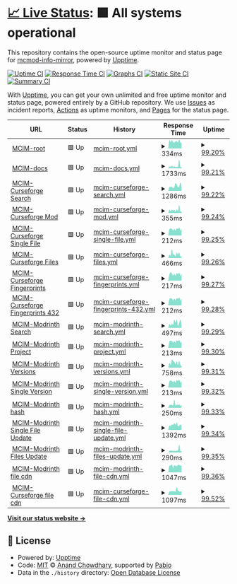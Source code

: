 # [📈 Live Status](https://mcmod-info-mirror.github.io/upptime): <!--live status--> **🟩 All systems operational**

This repository contains the open-source uptime monitor and status page for [mcmod-info-mirror](https://github.com/mcmod-info-mirror), powered by [Upptime](https://github.com/upptime/upptime).

[![Uptime CI](https://github.com/mcmod-info-mirror/upptime/workflows/Uptime%20CI/badge.svg)](https://github.com/mcmod-info-mirror/upptime/actions?query=workflow%3A%22Uptime+CI%22)
[![Response Time CI](https://github.com/mcmod-info-mirror/upptime/workflows/Response%20Time%20CI/badge.svg)](https://github.com/mcmod-info-mirror/upptime/actions?query=workflow%3A%22Response+Time+CI%22)
[![Graphs CI](https://github.com/mcmod-info-mirror/upptime/workflows/Graphs%20CI/badge.svg)](https://github.com/mcmod-info-mirror/upptime/actions?query=workflow%3A%22Graphs+CI%22)
[![Static Site CI](https://github.com/mcmod-info-mirror/upptime/workflows/Static%20Site%20CI/badge.svg)](https://github.com/mcmod-info-mirror/upptime/actions?query=workflow%3A%22Static+Site+CI%22)
[![Summary CI](https://github.com/mcmod-info-mirror/upptime/workflows/Summary%20CI/badge.svg)](https://github.com/mcmod-info-mirror/upptime/actions?query=workflow%3A%22Summary+CI%22)

With [Upptime](https://upptime.js.org), you can get your own unlimited and free uptime monitor and status page, powered entirely by a GitHub repository. We use [Issues](https://github.com/mcmod-info-mirror/upptime/issues) as incident reports, [Actions](https://github.com/mcmod-info-mirror/upptime/actions) as uptime monitors, and [Pages](https://mcmod-info-mirror.github.io/upptime) for the status page.

<!--start: status pages-->
<!-- This summary is generated by Upptime (https://github.com/upptime/upptime) -->
<!-- Do not edit this manually, your changes will be overwritten -->
<!-- prettier-ignore -->
| URL | Status | History | Response Time | Uptime |
| --- | ------ | ------- | ------------- | ------ |
| <img alt="" src="https://icons.duckduckgo.com/ip3/mod.mcimirror.top.ico" height="13"> [MCIM-root](https://mod.mcimirror.top) | 🟩 Up | [mcim-root.yml](https://github.com/mcmod-info-mirror/upptime/commits/HEAD/history/mcim-root.yml) | <details><summary><img alt="Response time graph" src="./graphs/mcim-root/response-time-week.png" height="20"> 334ms</summary><br><a href="https://mcmod-info-mirror.github.io/upptime/history/mcim-root"><img alt="Response time 361" src="https://img.shields.io/endpoint?url=https%3A%2F%2Fraw.githubusercontent.com%2Fmcmod-info-mirror%2Fupptime%2FHEAD%2Fapi%2Fmcim-root%2Fresponse-time.json"></a><br><a href="https://mcmod-info-mirror.github.io/upptime/history/mcim-root"><img alt="24-hour response time 284" src="https://img.shields.io/endpoint?url=https%3A%2F%2Fraw.githubusercontent.com%2Fmcmod-info-mirror%2Fupptime%2FHEAD%2Fapi%2Fmcim-root%2Fresponse-time-day.json"></a><br><a href="https://mcmod-info-mirror.github.io/upptime/history/mcim-root"><img alt="7-day response time 334" src="https://img.shields.io/endpoint?url=https%3A%2F%2Fraw.githubusercontent.com%2Fmcmod-info-mirror%2Fupptime%2FHEAD%2Fapi%2Fmcim-root%2Fresponse-time-week.json"></a><br><a href="https://mcmod-info-mirror.github.io/upptime/history/mcim-root"><img alt="30-day response time 357" src="https://img.shields.io/endpoint?url=https%3A%2F%2Fraw.githubusercontent.com%2Fmcmod-info-mirror%2Fupptime%2FHEAD%2Fapi%2Fmcim-root%2Fresponse-time-month.json"></a><br><a href="https://mcmod-info-mirror.github.io/upptime/history/mcim-root"><img alt="1-year response time 361" src="https://img.shields.io/endpoint?url=https%3A%2F%2Fraw.githubusercontent.com%2Fmcmod-info-mirror%2Fupptime%2FHEAD%2Fapi%2Fmcim-root%2Fresponse-time-year.json"></a></details> | <details><summary><a href="https://mcmod-info-mirror.github.io/upptime/history/mcim-root">99.20%</a></summary><a href="https://mcmod-info-mirror.github.io/upptime/history/mcim-root"><img alt="All-time uptime 99.72%" src="https://img.shields.io/endpoint?url=https%3A%2F%2Fraw.githubusercontent.com%2Fmcmod-info-mirror%2Fupptime%2FHEAD%2Fapi%2Fmcim-root%2Fuptime.json"></a><br><a href="https://mcmod-info-mirror.github.io/upptime/history/mcim-root"><img alt="24-hour uptime 100.00%" src="https://img.shields.io/endpoint?url=https%3A%2F%2Fraw.githubusercontent.com%2Fmcmod-info-mirror%2Fupptime%2FHEAD%2Fapi%2Fmcim-root%2Fuptime-day.json"></a><br><a href="https://mcmod-info-mirror.github.io/upptime/history/mcim-root"><img alt="7-day uptime 99.20%" src="https://img.shields.io/endpoint?url=https%3A%2F%2Fraw.githubusercontent.com%2Fmcmod-info-mirror%2Fupptime%2FHEAD%2Fapi%2Fmcim-root%2Fuptime-week.json"></a><br><a href="https://mcmod-info-mirror.github.io/upptime/history/mcim-root"><img alt="30-day uptime 99.70%" src="https://img.shields.io/endpoint?url=https%3A%2F%2Fraw.githubusercontent.com%2Fmcmod-info-mirror%2Fupptime%2FHEAD%2Fapi%2Fmcim-root%2Fuptime-month.json"></a><br><a href="https://mcmod-info-mirror.github.io/upptime/history/mcim-root"><img alt="1-year uptime 99.72%" src="https://img.shields.io/endpoint?url=https%3A%2F%2Fraw.githubusercontent.com%2Fmcmod-info-mirror%2Fupptime%2FHEAD%2Fapi%2Fmcim-root%2Fuptime-year.json"></a></details>
| <img alt="" src="https://icons.duckduckgo.com/ip3/mod.mcimirror.top.ico" height="13"> [MCIM-docs](https://mod.mcimirror.top/docs) | 🟩 Up | [mcim-docs.yml](https://github.com/mcmod-info-mirror/upptime/commits/HEAD/history/mcim-docs.yml) | <details><summary><img alt="Response time graph" src="./graphs/mcim-docs/response-time-week.png" height="20"> 1733ms</summary><br><a href="https://mcmod-info-mirror.github.io/upptime/history/mcim-docs"><img alt="Response time 1445" src="https://img.shields.io/endpoint?url=https%3A%2F%2Fraw.githubusercontent.com%2Fmcmod-info-mirror%2Fupptime%2FHEAD%2Fapi%2Fmcim-docs%2Fresponse-time.json"></a><br><a href="https://mcmod-info-mirror.github.io/upptime/history/mcim-docs"><img alt="24-hour response time 1343" src="https://img.shields.io/endpoint?url=https%3A%2F%2Fraw.githubusercontent.com%2Fmcmod-info-mirror%2Fupptime%2FHEAD%2Fapi%2Fmcim-docs%2Fresponse-time-day.json"></a><br><a href="https://mcmod-info-mirror.github.io/upptime/history/mcim-docs"><img alt="7-day response time 1733" src="https://img.shields.io/endpoint?url=https%3A%2F%2Fraw.githubusercontent.com%2Fmcmod-info-mirror%2Fupptime%2FHEAD%2Fapi%2Fmcim-docs%2Fresponse-time-week.json"></a><br><a href="https://mcmod-info-mirror.github.io/upptime/history/mcim-docs"><img alt="30-day response time 1440" src="https://img.shields.io/endpoint?url=https%3A%2F%2Fraw.githubusercontent.com%2Fmcmod-info-mirror%2Fupptime%2FHEAD%2Fapi%2Fmcim-docs%2Fresponse-time-month.json"></a><br><a href="https://mcmod-info-mirror.github.io/upptime/history/mcim-docs"><img alt="1-year response time 1445" src="https://img.shields.io/endpoint?url=https%3A%2F%2Fraw.githubusercontent.com%2Fmcmod-info-mirror%2Fupptime%2FHEAD%2Fapi%2Fmcim-docs%2Fresponse-time-year.json"></a></details> | <details><summary><a href="https://mcmod-info-mirror.github.io/upptime/history/mcim-docs">99.21%</a></summary><a href="https://mcmod-info-mirror.github.io/upptime/history/mcim-docs"><img alt="All-time uptime 99.72%" src="https://img.shields.io/endpoint?url=https%3A%2F%2Fraw.githubusercontent.com%2Fmcmod-info-mirror%2Fupptime%2FHEAD%2Fapi%2Fmcim-docs%2Fuptime.json"></a><br><a href="https://mcmod-info-mirror.github.io/upptime/history/mcim-docs"><img alt="24-hour uptime 100.00%" src="https://img.shields.io/endpoint?url=https%3A%2F%2Fraw.githubusercontent.com%2Fmcmod-info-mirror%2Fupptime%2FHEAD%2Fapi%2Fmcim-docs%2Fuptime-day.json"></a><br><a href="https://mcmod-info-mirror.github.io/upptime/history/mcim-docs"><img alt="7-day uptime 99.21%" src="https://img.shields.io/endpoint?url=https%3A%2F%2Fraw.githubusercontent.com%2Fmcmod-info-mirror%2Fupptime%2FHEAD%2Fapi%2Fmcim-docs%2Fuptime-week.json"></a><br><a href="https://mcmod-info-mirror.github.io/upptime/history/mcim-docs"><img alt="30-day uptime 99.70%" src="https://img.shields.io/endpoint?url=https%3A%2F%2Fraw.githubusercontent.com%2Fmcmod-info-mirror%2Fupptime%2FHEAD%2Fapi%2Fmcim-docs%2Fuptime-month.json"></a><br><a href="https://mcmod-info-mirror.github.io/upptime/history/mcim-docs"><img alt="1-year uptime 99.72%" src="https://img.shields.io/endpoint?url=https%3A%2F%2Fraw.githubusercontent.com%2Fmcmod-info-mirror%2Fupptime%2FHEAD%2Fapi%2Fmcim-docs%2Fuptime-year.json"></a></details>
| <img alt="" src="https://icons.duckduckgo.com/ip3/mod.mcimirror.top.ico" height="13"> [MCIM-Curseforge Search](https://mod.mcimirror.top/curseforge/v1/mods/search?gameId=432&pageSize=50) | 🟩 Up | [mcim-curseforge-search.yml](https://github.com/mcmod-info-mirror/upptime/commits/HEAD/history/mcim-curseforge-search.yml) | <details><summary><img alt="Response time graph" src="./graphs/mcim-curseforge-search/response-time-week.png" height="20"> 1286ms</summary><br><a href="https://mcmod-info-mirror.github.io/upptime/history/mcim-curseforge-search"><img alt="Response time 1395" src="https://img.shields.io/endpoint?url=https%3A%2F%2Fraw.githubusercontent.com%2Fmcmod-info-mirror%2Fupptime%2FHEAD%2Fapi%2Fmcim-curseforge-search%2Fresponse-time.json"></a><br><a href="https://mcmod-info-mirror.github.io/upptime/history/mcim-curseforge-search"><img alt="24-hour response time 860" src="https://img.shields.io/endpoint?url=https%3A%2F%2Fraw.githubusercontent.com%2Fmcmod-info-mirror%2Fupptime%2FHEAD%2Fapi%2Fmcim-curseforge-search%2Fresponse-time-day.json"></a><br><a href="https://mcmod-info-mirror.github.io/upptime/history/mcim-curseforge-search"><img alt="7-day response time 1286" src="https://img.shields.io/endpoint?url=https%3A%2F%2Fraw.githubusercontent.com%2Fmcmod-info-mirror%2Fupptime%2FHEAD%2Fapi%2Fmcim-curseforge-search%2Fresponse-time-week.json"></a><br><a href="https://mcmod-info-mirror.github.io/upptime/history/mcim-curseforge-search"><img alt="30-day response time 1450" src="https://img.shields.io/endpoint?url=https%3A%2F%2Fraw.githubusercontent.com%2Fmcmod-info-mirror%2Fupptime%2FHEAD%2Fapi%2Fmcim-curseforge-search%2Fresponse-time-month.json"></a><br><a href="https://mcmod-info-mirror.github.io/upptime/history/mcim-curseforge-search"><img alt="1-year response time 1395" src="https://img.shields.io/endpoint?url=https%3A%2F%2Fraw.githubusercontent.com%2Fmcmod-info-mirror%2Fupptime%2FHEAD%2Fapi%2Fmcim-curseforge-search%2Fresponse-time-year.json"></a></details> | <details><summary><a href="https://mcmod-info-mirror.github.io/upptime/history/mcim-curseforge-search">99.22%</a></summary><a href="https://mcmod-info-mirror.github.io/upptime/history/mcim-curseforge-search"><img alt="All-time uptime 99.62%" src="https://img.shields.io/endpoint?url=https%3A%2F%2Fraw.githubusercontent.com%2Fmcmod-info-mirror%2Fupptime%2FHEAD%2Fapi%2Fmcim-curseforge-search%2Fuptime.json"></a><br><a href="https://mcmod-info-mirror.github.io/upptime/history/mcim-curseforge-search"><img alt="24-hour uptime 100.00%" src="https://img.shields.io/endpoint?url=https%3A%2F%2Fraw.githubusercontent.com%2Fmcmod-info-mirror%2Fupptime%2FHEAD%2Fapi%2Fmcim-curseforge-search%2Fuptime-day.json"></a><br><a href="https://mcmod-info-mirror.github.io/upptime/history/mcim-curseforge-search"><img alt="7-day uptime 99.22%" src="https://img.shields.io/endpoint?url=https%3A%2F%2Fraw.githubusercontent.com%2Fmcmod-info-mirror%2Fupptime%2FHEAD%2Fapi%2Fmcim-curseforge-search%2Fuptime-week.json"></a><br><a href="https://mcmod-info-mirror.github.io/upptime/history/mcim-curseforge-search"><img alt="30-day uptime 99.58%" src="https://img.shields.io/endpoint?url=https%3A%2F%2Fraw.githubusercontent.com%2Fmcmod-info-mirror%2Fupptime%2FHEAD%2Fapi%2Fmcim-curseforge-search%2Fuptime-month.json"></a><br><a href="https://mcmod-info-mirror.github.io/upptime/history/mcim-curseforge-search"><img alt="1-year uptime 99.62%" src="https://img.shields.io/endpoint?url=https%3A%2F%2Fraw.githubusercontent.com%2Fmcmod-info-mirror%2Fupptime%2FHEAD%2Fapi%2Fmcim-curseforge-search%2Fuptime-year.json"></a></details>
| <img alt="" src="https://icons.duckduckgo.com/ip3/mod.mcimirror.top.ico" height="13"> [MCIM-Curseforge Mod](https://mod.mcimirror.top/curseforge/v1/mods/238222) | 🟩 Up | [mcim-curseforge-mod.yml](https://github.com/mcmod-info-mirror/upptime/commits/HEAD/history/mcim-curseforge-mod.yml) | <details><summary><img alt="Response time graph" src="./graphs/mcim-curseforge-mod/response-time-week.png" height="20"> 355ms</summary><br><a href="https://mcmod-info-mirror.github.io/upptime/history/mcim-curseforge-mod"><img alt="Response time 325" src="https://img.shields.io/endpoint?url=https%3A%2F%2Fraw.githubusercontent.com%2Fmcmod-info-mirror%2Fupptime%2FHEAD%2Fapi%2Fmcim-curseforge-mod%2Fresponse-time.json"></a><br><a href="https://mcmod-info-mirror.github.io/upptime/history/mcim-curseforge-mod"><img alt="24-hour response time 222" src="https://img.shields.io/endpoint?url=https%3A%2F%2Fraw.githubusercontent.com%2Fmcmod-info-mirror%2Fupptime%2FHEAD%2Fapi%2Fmcim-curseforge-mod%2Fresponse-time-day.json"></a><br><a href="https://mcmod-info-mirror.github.io/upptime/history/mcim-curseforge-mod"><img alt="7-day response time 355" src="https://img.shields.io/endpoint?url=https%3A%2F%2Fraw.githubusercontent.com%2Fmcmod-info-mirror%2Fupptime%2FHEAD%2Fapi%2Fmcim-curseforge-mod%2Fresponse-time-week.json"></a><br><a href="https://mcmod-info-mirror.github.io/upptime/history/mcim-curseforge-mod"><img alt="30-day response time 304" src="https://img.shields.io/endpoint?url=https%3A%2F%2Fraw.githubusercontent.com%2Fmcmod-info-mirror%2Fupptime%2FHEAD%2Fapi%2Fmcim-curseforge-mod%2Fresponse-time-month.json"></a><br><a href="https://mcmod-info-mirror.github.io/upptime/history/mcim-curseforge-mod"><img alt="1-year response time 325" src="https://img.shields.io/endpoint?url=https%3A%2F%2Fraw.githubusercontent.com%2Fmcmod-info-mirror%2Fupptime%2FHEAD%2Fapi%2Fmcim-curseforge-mod%2Fresponse-time-year.json"></a></details> | <details><summary><a href="https://mcmod-info-mirror.github.io/upptime/history/mcim-curseforge-mod">99.24%</a></summary><a href="https://mcmod-info-mirror.github.io/upptime/history/mcim-curseforge-mod"><img alt="All-time uptime 99.69%" src="https://img.shields.io/endpoint?url=https%3A%2F%2Fraw.githubusercontent.com%2Fmcmod-info-mirror%2Fupptime%2FHEAD%2Fapi%2Fmcim-curseforge-mod%2Fuptime.json"></a><br><a href="https://mcmod-info-mirror.github.io/upptime/history/mcim-curseforge-mod"><img alt="24-hour uptime 100.00%" src="https://img.shields.io/endpoint?url=https%3A%2F%2Fraw.githubusercontent.com%2Fmcmod-info-mirror%2Fupptime%2FHEAD%2Fapi%2Fmcim-curseforge-mod%2Fuptime-day.json"></a><br><a href="https://mcmod-info-mirror.github.io/upptime/history/mcim-curseforge-mod"><img alt="7-day uptime 99.24%" src="https://img.shields.io/endpoint?url=https%3A%2F%2Fraw.githubusercontent.com%2Fmcmod-info-mirror%2Fupptime%2FHEAD%2Fapi%2Fmcim-curseforge-mod%2Fuptime-week.json"></a><br><a href="https://mcmod-info-mirror.github.io/upptime/history/mcim-curseforge-mod"><img alt="30-day uptime 99.66%" src="https://img.shields.io/endpoint?url=https%3A%2F%2Fraw.githubusercontent.com%2Fmcmod-info-mirror%2Fupptime%2FHEAD%2Fapi%2Fmcim-curseforge-mod%2Fuptime-month.json"></a><br><a href="https://mcmod-info-mirror.github.io/upptime/history/mcim-curseforge-mod"><img alt="1-year uptime 99.69%" src="https://img.shields.io/endpoint?url=https%3A%2F%2Fraw.githubusercontent.com%2Fmcmod-info-mirror%2Fupptime%2FHEAD%2Fapi%2Fmcim-curseforge-mod%2Fuptime-year.json"></a></details>
| <img alt="" src="https://icons.duckduckgo.com/ip3/mod.mcimirror.top.ico" height="13"> [MCIM-Curseforge Single File](https://mod.mcimirror.top/curseforge/v1/mods/256717/files/2666198) | 🟩 Up | [mcim-curseforge-single-file.yml](https://github.com/mcmod-info-mirror/upptime/commits/HEAD/history/mcim-curseforge-single-file.yml) | <details><summary><img alt="Response time graph" src="./graphs/mcim-curseforge-single-file/response-time-week.png" height="20"> 212ms</summary><br><a href="https://mcmod-info-mirror.github.io/upptime/history/mcim-curseforge-single-file"><img alt="Response time 257" src="https://img.shields.io/endpoint?url=https%3A%2F%2Fraw.githubusercontent.com%2Fmcmod-info-mirror%2Fupptime%2FHEAD%2Fapi%2Fmcim-curseforge-single-file%2Fresponse-time.json"></a><br><a href="https://mcmod-info-mirror.github.io/upptime/history/mcim-curseforge-single-file"><img alt="24-hour response time 222" src="https://img.shields.io/endpoint?url=https%3A%2F%2Fraw.githubusercontent.com%2Fmcmod-info-mirror%2Fupptime%2FHEAD%2Fapi%2Fmcim-curseforge-single-file%2Fresponse-time-day.json"></a><br><a href="https://mcmod-info-mirror.github.io/upptime/history/mcim-curseforge-single-file"><img alt="7-day response time 212" src="https://img.shields.io/endpoint?url=https%3A%2F%2Fraw.githubusercontent.com%2Fmcmod-info-mirror%2Fupptime%2FHEAD%2Fapi%2Fmcim-curseforge-single-file%2Fresponse-time-week.json"></a><br><a href="https://mcmod-info-mirror.github.io/upptime/history/mcim-curseforge-single-file"><img alt="30-day response time 250" src="https://img.shields.io/endpoint?url=https%3A%2F%2Fraw.githubusercontent.com%2Fmcmod-info-mirror%2Fupptime%2FHEAD%2Fapi%2Fmcim-curseforge-single-file%2Fresponse-time-month.json"></a><br><a href="https://mcmod-info-mirror.github.io/upptime/history/mcim-curseforge-single-file"><img alt="1-year response time 257" src="https://img.shields.io/endpoint?url=https%3A%2F%2Fraw.githubusercontent.com%2Fmcmod-info-mirror%2Fupptime%2FHEAD%2Fapi%2Fmcim-curseforge-single-file%2Fresponse-time-year.json"></a></details> | <details><summary><a href="https://mcmod-info-mirror.github.io/upptime/history/mcim-curseforge-single-file">99.25%</a></summary><a href="https://mcmod-info-mirror.github.io/upptime/history/mcim-curseforge-single-file"><img alt="All-time uptime 99.69%" src="https://img.shields.io/endpoint?url=https%3A%2F%2Fraw.githubusercontent.com%2Fmcmod-info-mirror%2Fupptime%2FHEAD%2Fapi%2Fmcim-curseforge-single-file%2Fuptime.json"></a><br><a href="https://mcmod-info-mirror.github.io/upptime/history/mcim-curseforge-single-file"><img alt="24-hour uptime 100.00%" src="https://img.shields.io/endpoint?url=https%3A%2F%2Fraw.githubusercontent.com%2Fmcmod-info-mirror%2Fupptime%2FHEAD%2Fapi%2Fmcim-curseforge-single-file%2Fuptime-day.json"></a><br><a href="https://mcmod-info-mirror.github.io/upptime/history/mcim-curseforge-single-file"><img alt="7-day uptime 99.25%" src="https://img.shields.io/endpoint?url=https%3A%2F%2Fraw.githubusercontent.com%2Fmcmod-info-mirror%2Fupptime%2FHEAD%2Fapi%2Fmcim-curseforge-single-file%2Fuptime-week.json"></a><br><a href="https://mcmod-info-mirror.github.io/upptime/history/mcim-curseforge-single-file"><img alt="30-day uptime 99.67%" src="https://img.shields.io/endpoint?url=https%3A%2F%2Fraw.githubusercontent.com%2Fmcmod-info-mirror%2Fupptime%2FHEAD%2Fapi%2Fmcim-curseforge-single-file%2Fuptime-month.json"></a><br><a href="https://mcmod-info-mirror.github.io/upptime/history/mcim-curseforge-single-file"><img alt="1-year uptime 99.69%" src="https://img.shields.io/endpoint?url=https%3A%2F%2Fraw.githubusercontent.com%2Fmcmod-info-mirror%2Fupptime%2FHEAD%2Fapi%2Fmcim-curseforge-single-file%2Fuptime-year.json"></a></details>
| <img alt="" src="https://icons.duckduckgo.com/ip3/mod.mcimirror.top.ico" height="13"> [MCIM-Curseforge Files](https://mod.mcimirror.top/curseforge/v1/mods/238222/files) | 🟩 Up | [mcim-curseforge-files.yml](https://github.com/mcmod-info-mirror/upptime/commits/HEAD/history/mcim-curseforge-files.yml) | <details><summary><img alt="Response time graph" src="./graphs/mcim-curseforge-files/response-time-week.png" height="20"> 466ms</summary><br><a href="https://mcmod-info-mirror.github.io/upptime/history/mcim-curseforge-files"><img alt="Response time 444" src="https://img.shields.io/endpoint?url=https%3A%2F%2Fraw.githubusercontent.com%2Fmcmod-info-mirror%2Fupptime%2FHEAD%2Fapi%2Fmcim-curseforge-files%2Fresponse-time.json"></a><br><a href="https://mcmod-info-mirror.github.io/upptime/history/mcim-curseforge-files"><img alt="24-hour response time 245" src="https://img.shields.io/endpoint?url=https%3A%2F%2Fraw.githubusercontent.com%2Fmcmod-info-mirror%2Fupptime%2FHEAD%2Fapi%2Fmcim-curseforge-files%2Fresponse-time-day.json"></a><br><a href="https://mcmod-info-mirror.github.io/upptime/history/mcim-curseforge-files"><img alt="7-day response time 466" src="https://img.shields.io/endpoint?url=https%3A%2F%2Fraw.githubusercontent.com%2Fmcmod-info-mirror%2Fupptime%2FHEAD%2Fapi%2Fmcim-curseforge-files%2Fresponse-time-week.json"></a><br><a href="https://mcmod-info-mirror.github.io/upptime/history/mcim-curseforge-files"><img alt="30-day response time 441" src="https://img.shields.io/endpoint?url=https%3A%2F%2Fraw.githubusercontent.com%2Fmcmod-info-mirror%2Fupptime%2FHEAD%2Fapi%2Fmcim-curseforge-files%2Fresponse-time-month.json"></a><br><a href="https://mcmod-info-mirror.github.io/upptime/history/mcim-curseforge-files"><img alt="1-year response time 444" src="https://img.shields.io/endpoint?url=https%3A%2F%2Fraw.githubusercontent.com%2Fmcmod-info-mirror%2Fupptime%2FHEAD%2Fapi%2Fmcim-curseforge-files%2Fresponse-time-year.json"></a></details> | <details><summary><a href="https://mcmod-info-mirror.github.io/upptime/history/mcim-curseforge-files">99.26%</a></summary><a href="https://mcmod-info-mirror.github.io/upptime/history/mcim-curseforge-files"><img alt="All-time uptime 99.70%" src="https://img.shields.io/endpoint?url=https%3A%2F%2Fraw.githubusercontent.com%2Fmcmod-info-mirror%2Fupptime%2FHEAD%2Fapi%2Fmcim-curseforge-files%2Fuptime.json"></a><br><a href="https://mcmod-info-mirror.github.io/upptime/history/mcim-curseforge-files"><img alt="24-hour uptime 100.00%" src="https://img.shields.io/endpoint?url=https%3A%2F%2Fraw.githubusercontent.com%2Fmcmod-info-mirror%2Fupptime%2FHEAD%2Fapi%2Fmcim-curseforge-files%2Fuptime-day.json"></a><br><a href="https://mcmod-info-mirror.github.io/upptime/history/mcim-curseforge-files"><img alt="7-day uptime 99.26%" src="https://img.shields.io/endpoint?url=https%3A%2F%2Fraw.githubusercontent.com%2Fmcmod-info-mirror%2Fupptime%2FHEAD%2Fapi%2Fmcim-curseforge-files%2Fuptime-week.json"></a><br><a href="https://mcmod-info-mirror.github.io/upptime/history/mcim-curseforge-files"><img alt="30-day uptime 99.67%" src="https://img.shields.io/endpoint?url=https%3A%2F%2Fraw.githubusercontent.com%2Fmcmod-info-mirror%2Fupptime%2FHEAD%2Fapi%2Fmcim-curseforge-files%2Fuptime-month.json"></a><br><a href="https://mcmod-info-mirror.github.io/upptime/history/mcim-curseforge-files"><img alt="1-year uptime 99.70%" src="https://img.shields.io/endpoint?url=https%3A%2F%2Fraw.githubusercontent.com%2Fmcmod-info-mirror%2Fupptime%2FHEAD%2Fapi%2Fmcim-curseforge-files%2Fuptime-year.json"></a></details>
| <img alt="" src="https://icons.duckduckgo.com/ip3/mod.mcimirror.top.ico" height="13"> [MCIM-Curseforge Fingerprints](https://mod.mcimirror.top/curseforge/v1/fingerprints) | 🟩 Up | [mcim-curseforge-fingerprints.yml](https://github.com/mcmod-info-mirror/upptime/commits/HEAD/history/mcim-curseforge-fingerprints.yml) | <details><summary><img alt="Response time graph" src="./graphs/mcim-curseforge-fingerprints/response-time-week.png" height="20"> 217ms</summary><br><a href="https://mcmod-info-mirror.github.io/upptime/history/mcim-curseforge-fingerprints"><img alt="Response time 275" src="https://img.shields.io/endpoint?url=https%3A%2F%2Fraw.githubusercontent.com%2Fmcmod-info-mirror%2Fupptime%2FHEAD%2Fapi%2Fmcim-curseforge-fingerprints%2Fresponse-time.json"></a><br><a href="https://mcmod-info-mirror.github.io/upptime/history/mcim-curseforge-fingerprints"><img alt="24-hour response time 222" src="https://img.shields.io/endpoint?url=https%3A%2F%2Fraw.githubusercontent.com%2Fmcmod-info-mirror%2Fupptime%2FHEAD%2Fapi%2Fmcim-curseforge-fingerprints%2Fresponse-time-day.json"></a><br><a href="https://mcmod-info-mirror.github.io/upptime/history/mcim-curseforge-fingerprints"><img alt="7-day response time 217" src="https://img.shields.io/endpoint?url=https%3A%2F%2Fraw.githubusercontent.com%2Fmcmod-info-mirror%2Fupptime%2FHEAD%2Fapi%2Fmcim-curseforge-fingerprints%2Fresponse-time-week.json"></a><br><a href="https://mcmod-info-mirror.github.io/upptime/history/mcim-curseforge-fingerprints"><img alt="30-day response time 243" src="https://img.shields.io/endpoint?url=https%3A%2F%2Fraw.githubusercontent.com%2Fmcmod-info-mirror%2Fupptime%2FHEAD%2Fapi%2Fmcim-curseforge-fingerprints%2Fresponse-time-month.json"></a><br><a href="https://mcmod-info-mirror.github.io/upptime/history/mcim-curseforge-fingerprints"><img alt="1-year response time 275" src="https://img.shields.io/endpoint?url=https%3A%2F%2Fraw.githubusercontent.com%2Fmcmod-info-mirror%2Fupptime%2FHEAD%2Fapi%2Fmcim-curseforge-fingerprints%2Fresponse-time-year.json"></a></details> | <details><summary><a href="https://mcmod-info-mirror.github.io/upptime/history/mcim-curseforge-fingerprints">99.27%</a></summary><a href="https://mcmod-info-mirror.github.io/upptime/history/mcim-curseforge-fingerprints"><img alt="All-time uptime 99.70%" src="https://img.shields.io/endpoint?url=https%3A%2F%2Fraw.githubusercontent.com%2Fmcmod-info-mirror%2Fupptime%2FHEAD%2Fapi%2Fmcim-curseforge-fingerprints%2Fuptime.json"></a><br><a href="https://mcmod-info-mirror.github.io/upptime/history/mcim-curseforge-fingerprints"><img alt="24-hour uptime 100.00%" src="https://img.shields.io/endpoint?url=https%3A%2F%2Fraw.githubusercontent.com%2Fmcmod-info-mirror%2Fupptime%2FHEAD%2Fapi%2Fmcim-curseforge-fingerprints%2Fuptime-day.json"></a><br><a href="https://mcmod-info-mirror.github.io/upptime/history/mcim-curseforge-fingerprints"><img alt="7-day uptime 99.27%" src="https://img.shields.io/endpoint?url=https%3A%2F%2Fraw.githubusercontent.com%2Fmcmod-info-mirror%2Fupptime%2FHEAD%2Fapi%2Fmcim-curseforge-fingerprints%2Fuptime-week.json"></a><br><a href="https://mcmod-info-mirror.github.io/upptime/history/mcim-curseforge-fingerprints"><img alt="30-day uptime 99.68%" src="https://img.shields.io/endpoint?url=https%3A%2F%2Fraw.githubusercontent.com%2Fmcmod-info-mirror%2Fupptime%2FHEAD%2Fapi%2Fmcim-curseforge-fingerprints%2Fuptime-month.json"></a><br><a href="https://mcmod-info-mirror.github.io/upptime/history/mcim-curseforge-fingerprints"><img alt="1-year uptime 99.70%" src="https://img.shields.io/endpoint?url=https%3A%2F%2Fraw.githubusercontent.com%2Fmcmod-info-mirror%2Fupptime%2FHEAD%2Fapi%2Fmcim-curseforge-fingerprints%2Fuptime-year.json"></a></details>
| <img alt="" src="https://icons.duckduckgo.com/ip3/mod.mcimirror.top.ico" height="13"> [MCIM-Curseforge Fingerprints 432](https://mod.mcimirror.top/curseforge/v1/fingerprints/432) | 🟩 Up | [mcim-curseforge-fingerprints-432.yml](https://github.com/mcmod-info-mirror/upptime/commits/HEAD/history/mcim-curseforge-fingerprints-432.yml) | <details><summary><img alt="Response time graph" src="./graphs/mcim-curseforge-fingerprints-432/response-time-week.png" height="20"> 212ms</summary><br><a href="https://mcmod-info-mirror.github.io/upptime/history/mcim-curseforge-fingerprints-432"><img alt="Response time 263" src="https://img.shields.io/endpoint?url=https%3A%2F%2Fraw.githubusercontent.com%2Fmcmod-info-mirror%2Fupptime%2FHEAD%2Fapi%2Fmcim-curseforge-fingerprints-432%2Fresponse-time.json"></a><br><a href="https://mcmod-info-mirror.github.io/upptime/history/mcim-curseforge-fingerprints-432"><img alt="24-hour response time 222" src="https://img.shields.io/endpoint?url=https%3A%2F%2Fraw.githubusercontent.com%2Fmcmod-info-mirror%2Fupptime%2FHEAD%2Fapi%2Fmcim-curseforge-fingerprints-432%2Fresponse-time-day.json"></a><br><a href="https://mcmod-info-mirror.github.io/upptime/history/mcim-curseforge-fingerprints-432"><img alt="7-day response time 212" src="https://img.shields.io/endpoint?url=https%3A%2F%2Fraw.githubusercontent.com%2Fmcmod-info-mirror%2Fupptime%2FHEAD%2Fapi%2Fmcim-curseforge-fingerprints-432%2Fresponse-time-week.json"></a><br><a href="https://mcmod-info-mirror.github.io/upptime/history/mcim-curseforge-fingerprints-432"><img alt="30-day response time 235" src="https://img.shields.io/endpoint?url=https%3A%2F%2Fraw.githubusercontent.com%2Fmcmod-info-mirror%2Fupptime%2FHEAD%2Fapi%2Fmcim-curseforge-fingerprints-432%2Fresponse-time-month.json"></a><br><a href="https://mcmod-info-mirror.github.io/upptime/history/mcim-curseforge-fingerprints-432"><img alt="1-year response time 263" src="https://img.shields.io/endpoint?url=https%3A%2F%2Fraw.githubusercontent.com%2Fmcmod-info-mirror%2Fupptime%2FHEAD%2Fapi%2Fmcim-curseforge-fingerprints-432%2Fresponse-time-year.json"></a></details> | <details><summary><a href="https://mcmod-info-mirror.github.io/upptime/history/mcim-curseforge-fingerprints-432">99.28%</a></summary><a href="https://mcmod-info-mirror.github.io/upptime/history/mcim-curseforge-fingerprints-432"><img alt="All-time uptime 99.71%" src="https://img.shields.io/endpoint?url=https%3A%2F%2Fraw.githubusercontent.com%2Fmcmod-info-mirror%2Fupptime%2FHEAD%2Fapi%2Fmcim-curseforge-fingerprints-432%2Fuptime.json"></a><br><a href="https://mcmod-info-mirror.github.io/upptime/history/mcim-curseforge-fingerprints-432"><img alt="24-hour uptime 100.00%" src="https://img.shields.io/endpoint?url=https%3A%2F%2Fraw.githubusercontent.com%2Fmcmod-info-mirror%2Fupptime%2FHEAD%2Fapi%2Fmcim-curseforge-fingerprints-432%2Fuptime-day.json"></a><br><a href="https://mcmod-info-mirror.github.io/upptime/history/mcim-curseforge-fingerprints-432"><img alt="7-day uptime 99.28%" src="https://img.shields.io/endpoint?url=https%3A%2F%2Fraw.githubusercontent.com%2Fmcmod-info-mirror%2Fupptime%2FHEAD%2Fapi%2Fmcim-curseforge-fingerprints-432%2Fuptime-week.json"></a><br><a href="https://mcmod-info-mirror.github.io/upptime/history/mcim-curseforge-fingerprints-432"><img alt="30-day uptime 99.68%" src="https://img.shields.io/endpoint?url=https%3A%2F%2Fraw.githubusercontent.com%2Fmcmod-info-mirror%2Fupptime%2FHEAD%2Fapi%2Fmcim-curseforge-fingerprints-432%2Fuptime-month.json"></a><br><a href="https://mcmod-info-mirror.github.io/upptime/history/mcim-curseforge-fingerprints-432"><img alt="1-year uptime 99.71%" src="https://img.shields.io/endpoint?url=https%3A%2F%2Fraw.githubusercontent.com%2Fmcmod-info-mirror%2Fupptime%2FHEAD%2Fapi%2Fmcim-curseforge-fingerprints-432%2Fuptime-year.json"></a></details>
| <img alt="" src="https://icons.duckduckgo.com/ip3/mod.mcimirror.top.ico" height="13"> [MCIM-Modrinth Search](https://mod.mcimirror.top/modrinth/v2/search?offset=0&limit=10&index=relevance) | 🟩 Up | [mcim-modrinth-search.yml](https://github.com/mcmod-info-mirror/upptime/commits/HEAD/history/mcim-modrinth-search.yml) | <details><summary><img alt="Response time graph" src="./graphs/mcim-modrinth-search/response-time-week.png" height="20"> 497ms</summary><br><a href="https://mcmod-info-mirror.github.io/upptime/history/mcim-modrinth-search"><img alt="Response time 528" src="https://img.shields.io/endpoint?url=https%3A%2F%2Fraw.githubusercontent.com%2Fmcmod-info-mirror%2Fupptime%2FHEAD%2Fapi%2Fmcim-modrinth-search%2Fresponse-time.json"></a><br><a href="https://mcmod-info-mirror.github.io/upptime/history/mcim-modrinth-search"><img alt="24-hour response time 221" src="https://img.shields.io/endpoint?url=https%3A%2F%2Fraw.githubusercontent.com%2Fmcmod-info-mirror%2Fupptime%2FHEAD%2Fapi%2Fmcim-modrinth-search%2Fresponse-time-day.json"></a><br><a href="https://mcmod-info-mirror.github.io/upptime/history/mcim-modrinth-search"><img alt="7-day response time 497" src="https://img.shields.io/endpoint?url=https%3A%2F%2Fraw.githubusercontent.com%2Fmcmod-info-mirror%2Fupptime%2FHEAD%2Fapi%2Fmcim-modrinth-search%2Fresponse-time-week.json"></a><br><a href="https://mcmod-info-mirror.github.io/upptime/history/mcim-modrinth-search"><img alt="30-day response time 539" src="https://img.shields.io/endpoint?url=https%3A%2F%2Fraw.githubusercontent.com%2Fmcmod-info-mirror%2Fupptime%2FHEAD%2Fapi%2Fmcim-modrinth-search%2Fresponse-time-month.json"></a><br><a href="https://mcmod-info-mirror.github.io/upptime/history/mcim-modrinth-search"><img alt="1-year response time 528" src="https://img.shields.io/endpoint?url=https%3A%2F%2Fraw.githubusercontent.com%2Fmcmod-info-mirror%2Fupptime%2FHEAD%2Fapi%2Fmcim-modrinth-search%2Fresponse-time-year.json"></a></details> | <details><summary><a href="https://mcmod-info-mirror.github.io/upptime/history/mcim-modrinth-search">99.29%</a></summary><a href="https://mcmod-info-mirror.github.io/upptime/history/mcim-modrinth-search"><img alt="All-time uptime 99.71%" src="https://img.shields.io/endpoint?url=https%3A%2F%2Fraw.githubusercontent.com%2Fmcmod-info-mirror%2Fupptime%2FHEAD%2Fapi%2Fmcim-modrinth-search%2Fuptime.json"></a><br><a href="https://mcmod-info-mirror.github.io/upptime/history/mcim-modrinth-search"><img alt="24-hour uptime 100.00%" src="https://img.shields.io/endpoint?url=https%3A%2F%2Fraw.githubusercontent.com%2Fmcmod-info-mirror%2Fupptime%2FHEAD%2Fapi%2Fmcim-modrinth-search%2Fuptime-day.json"></a><br><a href="https://mcmod-info-mirror.github.io/upptime/history/mcim-modrinth-search"><img alt="7-day uptime 99.29%" src="https://img.shields.io/endpoint?url=https%3A%2F%2Fraw.githubusercontent.com%2Fmcmod-info-mirror%2Fupptime%2FHEAD%2Fapi%2Fmcim-modrinth-search%2Fuptime-week.json"></a><br><a href="https://mcmod-info-mirror.github.io/upptime/history/mcim-modrinth-search"><img alt="30-day uptime 99.69%" src="https://img.shields.io/endpoint?url=https%3A%2F%2Fraw.githubusercontent.com%2Fmcmod-info-mirror%2Fupptime%2FHEAD%2Fapi%2Fmcim-modrinth-search%2Fuptime-month.json"></a><br><a href="https://mcmod-info-mirror.github.io/upptime/history/mcim-modrinth-search"><img alt="1-year uptime 99.71%" src="https://img.shields.io/endpoint?url=https%3A%2F%2Fraw.githubusercontent.com%2Fmcmod-info-mirror%2Fupptime%2FHEAD%2Fapi%2Fmcim-modrinth-search%2Fuptime-year.json"></a></details>
| <img alt="" src="https://icons.duckduckgo.com/ip3/mod.mcimirror.top.ico" height="13"> [MCIM-Modrinth Project](https://mod.mcimirror.top/modrinth/v2/project/sodium-extra) | 🟩 Up | [mcim-modrinth-project.yml](https://github.com/mcmod-info-mirror/upptime/commits/HEAD/history/mcim-modrinth-project.yml) | <details><summary><img alt="Response time graph" src="./graphs/mcim-modrinth-project/response-time-week.png" height="20"> 213ms</summary><br><a href="https://mcmod-info-mirror.github.io/upptime/history/mcim-modrinth-project"><img alt="Response time 234" src="https://img.shields.io/endpoint?url=https%3A%2F%2Fraw.githubusercontent.com%2Fmcmod-info-mirror%2Fupptime%2FHEAD%2Fapi%2Fmcim-modrinth-project%2Fresponse-time.json"></a><br><a href="https://mcmod-info-mirror.github.io/upptime/history/mcim-modrinth-project"><img alt="24-hour response time 223" src="https://img.shields.io/endpoint?url=https%3A%2F%2Fraw.githubusercontent.com%2Fmcmod-info-mirror%2Fupptime%2FHEAD%2Fapi%2Fmcim-modrinth-project%2Fresponse-time-day.json"></a><br><a href="https://mcmod-info-mirror.github.io/upptime/history/mcim-modrinth-project"><img alt="7-day response time 213" src="https://img.shields.io/endpoint?url=https%3A%2F%2Fraw.githubusercontent.com%2Fmcmod-info-mirror%2Fupptime%2FHEAD%2Fapi%2Fmcim-modrinth-project%2Fresponse-time-week.json"></a><br><a href="https://mcmod-info-mirror.github.io/upptime/history/mcim-modrinth-project"><img alt="30-day response time 223" src="https://img.shields.io/endpoint?url=https%3A%2F%2Fraw.githubusercontent.com%2Fmcmod-info-mirror%2Fupptime%2FHEAD%2Fapi%2Fmcim-modrinth-project%2Fresponse-time-month.json"></a><br><a href="https://mcmod-info-mirror.github.io/upptime/history/mcim-modrinth-project"><img alt="1-year response time 234" src="https://img.shields.io/endpoint?url=https%3A%2F%2Fraw.githubusercontent.com%2Fmcmod-info-mirror%2Fupptime%2FHEAD%2Fapi%2Fmcim-modrinth-project%2Fresponse-time-year.json"></a></details> | <details><summary><a href="https://mcmod-info-mirror.github.io/upptime/history/mcim-modrinth-project">99.30%</a></summary><a href="https://mcmod-info-mirror.github.io/upptime/history/mcim-modrinth-project"><img alt="All-time uptime 99.71%" src="https://img.shields.io/endpoint?url=https%3A%2F%2Fraw.githubusercontent.com%2Fmcmod-info-mirror%2Fupptime%2FHEAD%2Fapi%2Fmcim-modrinth-project%2Fuptime.json"></a><br><a href="https://mcmod-info-mirror.github.io/upptime/history/mcim-modrinth-project"><img alt="24-hour uptime 100.00%" src="https://img.shields.io/endpoint?url=https%3A%2F%2Fraw.githubusercontent.com%2Fmcmod-info-mirror%2Fupptime%2FHEAD%2Fapi%2Fmcim-modrinth-project%2Fuptime-day.json"></a><br><a href="https://mcmod-info-mirror.github.io/upptime/history/mcim-modrinth-project"><img alt="7-day uptime 99.30%" src="https://img.shields.io/endpoint?url=https%3A%2F%2Fraw.githubusercontent.com%2Fmcmod-info-mirror%2Fupptime%2FHEAD%2Fapi%2Fmcim-modrinth-project%2Fuptime-week.json"></a><br><a href="https://mcmod-info-mirror.github.io/upptime/history/mcim-modrinth-project"><img alt="30-day uptime 99.69%" src="https://img.shields.io/endpoint?url=https%3A%2F%2Fraw.githubusercontent.com%2Fmcmod-info-mirror%2Fupptime%2FHEAD%2Fapi%2Fmcim-modrinth-project%2Fuptime-month.json"></a><br><a href="https://mcmod-info-mirror.github.io/upptime/history/mcim-modrinth-project"><img alt="1-year uptime 99.71%" src="https://img.shields.io/endpoint?url=https%3A%2F%2Fraw.githubusercontent.com%2Fmcmod-info-mirror%2Fupptime%2FHEAD%2Fapi%2Fmcim-modrinth-project%2Fuptime-year.json"></a></details>
| <img alt="" src="https://icons.duckduckgo.com/ip3/mod.mcimirror.top.ico" height="13"> [MCIM-Modrinth Versions](https://mod.mcimirror.top/modrinth/v2/project/sodium-extra/version) | 🟩 Up | [mcim-modrinth-versions.yml](https://github.com/mcmod-info-mirror/upptime/commits/HEAD/history/mcim-modrinth-versions.yml) | <details><summary><img alt="Response time graph" src="./graphs/mcim-modrinth-versions/response-time-week.png" height="20"> 758ms</summary><br><a href="https://mcmod-info-mirror.github.io/upptime/history/mcim-modrinth-versions"><img alt="Response time 790" src="https://img.shields.io/endpoint?url=https%3A%2F%2Fraw.githubusercontent.com%2Fmcmod-info-mirror%2Fupptime%2FHEAD%2Fapi%2Fmcim-modrinth-versions%2Fresponse-time.json"></a><br><a href="https://mcmod-info-mirror.github.io/upptime/history/mcim-modrinth-versions"><img alt="24-hour response time 227" src="https://img.shields.io/endpoint?url=https%3A%2F%2Fraw.githubusercontent.com%2Fmcmod-info-mirror%2Fupptime%2FHEAD%2Fapi%2Fmcim-modrinth-versions%2Fresponse-time-day.json"></a><br><a href="https://mcmod-info-mirror.github.io/upptime/history/mcim-modrinth-versions"><img alt="7-day response time 758" src="https://img.shields.io/endpoint?url=https%3A%2F%2Fraw.githubusercontent.com%2Fmcmod-info-mirror%2Fupptime%2FHEAD%2Fapi%2Fmcim-modrinth-versions%2Fresponse-time-week.json"></a><br><a href="https://mcmod-info-mirror.github.io/upptime/history/mcim-modrinth-versions"><img alt="30-day response time 777" src="https://img.shields.io/endpoint?url=https%3A%2F%2Fraw.githubusercontent.com%2Fmcmod-info-mirror%2Fupptime%2FHEAD%2Fapi%2Fmcim-modrinth-versions%2Fresponse-time-month.json"></a><br><a href="https://mcmod-info-mirror.github.io/upptime/history/mcim-modrinth-versions"><img alt="1-year response time 790" src="https://img.shields.io/endpoint?url=https%3A%2F%2Fraw.githubusercontent.com%2Fmcmod-info-mirror%2Fupptime%2FHEAD%2Fapi%2Fmcim-modrinth-versions%2Fresponse-time-year.json"></a></details> | <details><summary><a href="https://mcmod-info-mirror.github.io/upptime/history/mcim-modrinth-versions">99.31%</a></summary><a href="https://mcmod-info-mirror.github.io/upptime/history/mcim-modrinth-versions"><img alt="All-time uptime 99.68%" src="https://img.shields.io/endpoint?url=https%3A%2F%2Fraw.githubusercontent.com%2Fmcmod-info-mirror%2Fupptime%2FHEAD%2Fapi%2Fmcim-modrinth-versions%2Fuptime.json"></a><br><a href="https://mcmod-info-mirror.github.io/upptime/history/mcim-modrinth-versions"><img alt="24-hour uptime 100.00%" src="https://img.shields.io/endpoint?url=https%3A%2F%2Fraw.githubusercontent.com%2Fmcmod-info-mirror%2Fupptime%2FHEAD%2Fapi%2Fmcim-modrinth-versions%2Fuptime-day.json"></a><br><a href="https://mcmod-info-mirror.github.io/upptime/history/mcim-modrinth-versions"><img alt="7-day uptime 99.31%" src="https://img.shields.io/endpoint?url=https%3A%2F%2Fraw.githubusercontent.com%2Fmcmod-info-mirror%2Fupptime%2FHEAD%2Fapi%2Fmcim-modrinth-versions%2Fuptime-week.json"></a><br><a href="https://mcmod-info-mirror.github.io/upptime/history/mcim-modrinth-versions"><img alt="30-day uptime 99.66%" src="https://img.shields.io/endpoint?url=https%3A%2F%2Fraw.githubusercontent.com%2Fmcmod-info-mirror%2Fupptime%2FHEAD%2Fapi%2Fmcim-modrinth-versions%2Fuptime-month.json"></a><br><a href="https://mcmod-info-mirror.github.io/upptime/history/mcim-modrinth-versions"><img alt="1-year uptime 99.68%" src="https://img.shields.io/endpoint?url=https%3A%2F%2Fraw.githubusercontent.com%2Fmcmod-info-mirror%2Fupptime%2FHEAD%2Fapi%2Fmcim-modrinth-versions%2Fuptime-year.json"></a></details>
| <img alt="" src="https://icons.duckduckgo.com/ip3/mod.mcimirror.top.ico" height="13"> [MCIM-Modrinth Single Version](https://mod.mcimirror.top/modrinth/v2/version/3JJvf9Kn) | 🟩 Up | [mcim-modrinth-single-version.yml](https://github.com/mcmod-info-mirror/upptime/commits/HEAD/history/mcim-modrinth-single-version.yml) | <details><summary><img alt="Response time graph" src="./graphs/mcim-modrinth-single-version/response-time-week.png" height="20"> 213ms</summary><br><a href="https://mcmod-info-mirror.github.io/upptime/history/mcim-modrinth-single-version"><img alt="Response time 266" src="https://img.shields.io/endpoint?url=https%3A%2F%2Fraw.githubusercontent.com%2Fmcmod-info-mirror%2Fupptime%2FHEAD%2Fapi%2Fmcim-modrinth-single-version%2Fresponse-time.json"></a><br><a href="https://mcmod-info-mirror.github.io/upptime/history/mcim-modrinth-single-version"><img alt="24-hour response time 221" src="https://img.shields.io/endpoint?url=https%3A%2F%2Fraw.githubusercontent.com%2Fmcmod-info-mirror%2Fupptime%2FHEAD%2Fapi%2Fmcim-modrinth-single-version%2Fresponse-time-day.json"></a><br><a href="https://mcmod-info-mirror.github.io/upptime/history/mcim-modrinth-single-version"><img alt="7-day response time 213" src="https://img.shields.io/endpoint?url=https%3A%2F%2Fraw.githubusercontent.com%2Fmcmod-info-mirror%2Fupptime%2FHEAD%2Fapi%2Fmcim-modrinth-single-version%2Fresponse-time-week.json"></a><br><a href="https://mcmod-info-mirror.github.io/upptime/history/mcim-modrinth-single-version"><img alt="30-day response time 250" src="https://img.shields.io/endpoint?url=https%3A%2F%2Fraw.githubusercontent.com%2Fmcmod-info-mirror%2Fupptime%2FHEAD%2Fapi%2Fmcim-modrinth-single-version%2Fresponse-time-month.json"></a><br><a href="https://mcmod-info-mirror.github.io/upptime/history/mcim-modrinth-single-version"><img alt="1-year response time 266" src="https://img.shields.io/endpoint?url=https%3A%2F%2Fraw.githubusercontent.com%2Fmcmod-info-mirror%2Fupptime%2FHEAD%2Fapi%2Fmcim-modrinth-single-version%2Fresponse-time-year.json"></a></details> | <details><summary><a href="https://mcmod-info-mirror.github.io/upptime/history/mcim-modrinth-single-version">99.32%</a></summary><a href="https://mcmod-info-mirror.github.io/upptime/history/mcim-modrinth-single-version"><img alt="All-time uptime 99.69%" src="https://img.shields.io/endpoint?url=https%3A%2F%2Fraw.githubusercontent.com%2Fmcmod-info-mirror%2Fupptime%2FHEAD%2Fapi%2Fmcim-modrinth-single-version%2Fuptime.json"></a><br><a href="https://mcmod-info-mirror.github.io/upptime/history/mcim-modrinth-single-version"><img alt="24-hour uptime 100.00%" src="https://img.shields.io/endpoint?url=https%3A%2F%2Fraw.githubusercontent.com%2Fmcmod-info-mirror%2Fupptime%2FHEAD%2Fapi%2Fmcim-modrinth-single-version%2Fuptime-day.json"></a><br><a href="https://mcmod-info-mirror.github.io/upptime/history/mcim-modrinth-single-version"><img alt="7-day uptime 99.32%" src="https://img.shields.io/endpoint?url=https%3A%2F%2Fraw.githubusercontent.com%2Fmcmod-info-mirror%2Fupptime%2FHEAD%2Fapi%2Fmcim-modrinth-single-version%2Fuptime-week.json"></a><br><a href="https://mcmod-info-mirror.github.io/upptime/history/mcim-modrinth-single-version"><img alt="30-day uptime 99.66%" src="https://img.shields.io/endpoint?url=https%3A%2F%2Fraw.githubusercontent.com%2Fmcmod-info-mirror%2Fupptime%2FHEAD%2Fapi%2Fmcim-modrinth-single-version%2Fuptime-month.json"></a><br><a href="https://mcmod-info-mirror.github.io/upptime/history/mcim-modrinth-single-version"><img alt="1-year uptime 99.69%" src="https://img.shields.io/endpoint?url=https%3A%2F%2Fraw.githubusercontent.com%2Fmcmod-info-mirror%2Fupptime%2FHEAD%2Fapi%2Fmcim-modrinth-single-version%2Fuptime-year.json"></a></details>
| <img alt="" src="https://icons.duckduckgo.com/ip3/mod.mcimirror.top.ico" height="13"> [MCIM-Modrinth hash](https://mod.mcimirror.top/modrinth/v2/version_file/acac3670ee25cc10ed63136e5dd3b792acd13595?algorithm=sha1) | 🟩 Up | [mcim-modrinth-hash.yml](https://github.com/mcmod-info-mirror/upptime/commits/HEAD/history/mcim-modrinth-hash.yml) | <details><summary><img alt="Response time graph" src="./graphs/mcim-modrinth-hash/response-time-week.png" height="20"> 250ms</summary><br><a href="https://mcmod-info-mirror.github.io/upptime/history/mcim-modrinth-hash"><img alt="Response time 259" src="https://img.shields.io/endpoint?url=https%3A%2F%2Fraw.githubusercontent.com%2Fmcmod-info-mirror%2Fupptime%2FHEAD%2Fapi%2Fmcim-modrinth-hash%2Fresponse-time.json"></a><br><a href="https://mcmod-info-mirror.github.io/upptime/history/mcim-modrinth-hash"><img alt="24-hour response time 222" src="https://img.shields.io/endpoint?url=https%3A%2F%2Fraw.githubusercontent.com%2Fmcmod-info-mirror%2Fupptime%2FHEAD%2Fapi%2Fmcim-modrinth-hash%2Fresponse-time-day.json"></a><br><a href="https://mcmod-info-mirror.github.io/upptime/history/mcim-modrinth-hash"><img alt="7-day response time 250" src="https://img.shields.io/endpoint?url=https%3A%2F%2Fraw.githubusercontent.com%2Fmcmod-info-mirror%2Fupptime%2FHEAD%2Fapi%2Fmcim-modrinth-hash%2Fresponse-time-week.json"></a><br><a href="https://mcmod-info-mirror.github.io/upptime/history/mcim-modrinth-hash"><img alt="30-day response time 251" src="https://img.shields.io/endpoint?url=https%3A%2F%2Fraw.githubusercontent.com%2Fmcmod-info-mirror%2Fupptime%2FHEAD%2Fapi%2Fmcim-modrinth-hash%2Fresponse-time-month.json"></a><br><a href="https://mcmod-info-mirror.github.io/upptime/history/mcim-modrinth-hash"><img alt="1-year response time 259" src="https://img.shields.io/endpoint?url=https%3A%2F%2Fraw.githubusercontent.com%2Fmcmod-info-mirror%2Fupptime%2FHEAD%2Fapi%2Fmcim-modrinth-hash%2Fresponse-time-year.json"></a></details> | <details><summary><a href="https://mcmod-info-mirror.github.io/upptime/history/mcim-modrinth-hash">99.33%</a></summary><a href="https://mcmod-info-mirror.github.io/upptime/history/mcim-modrinth-hash"><img alt="All-time uptime 99.69%" src="https://img.shields.io/endpoint?url=https%3A%2F%2Fraw.githubusercontent.com%2Fmcmod-info-mirror%2Fupptime%2FHEAD%2Fapi%2Fmcim-modrinth-hash%2Fuptime.json"></a><br><a href="https://mcmod-info-mirror.github.io/upptime/history/mcim-modrinth-hash"><img alt="24-hour uptime 100.00%" src="https://img.shields.io/endpoint?url=https%3A%2F%2Fraw.githubusercontent.com%2Fmcmod-info-mirror%2Fupptime%2FHEAD%2Fapi%2Fmcim-modrinth-hash%2Fuptime-day.json"></a><br><a href="https://mcmod-info-mirror.github.io/upptime/history/mcim-modrinth-hash"><img alt="7-day uptime 99.33%" src="https://img.shields.io/endpoint?url=https%3A%2F%2Fraw.githubusercontent.com%2Fmcmod-info-mirror%2Fupptime%2FHEAD%2Fapi%2Fmcim-modrinth-hash%2Fuptime-week.json"></a><br><a href="https://mcmod-info-mirror.github.io/upptime/history/mcim-modrinth-hash"><img alt="30-day uptime 99.67%" src="https://img.shields.io/endpoint?url=https%3A%2F%2Fraw.githubusercontent.com%2Fmcmod-info-mirror%2Fupptime%2FHEAD%2Fapi%2Fmcim-modrinth-hash%2Fuptime-month.json"></a><br><a href="https://mcmod-info-mirror.github.io/upptime/history/mcim-modrinth-hash"><img alt="1-year uptime 99.69%" src="https://img.shields.io/endpoint?url=https%3A%2F%2Fraw.githubusercontent.com%2Fmcmod-info-mirror%2Fupptime%2FHEAD%2Fapi%2Fmcim-modrinth-hash%2Fuptime-year.json"></a></details>
| <img alt="" src="https://icons.duckduckgo.com/ip3/mod.mcimirror.top.ico" height="13"> [MCIM-Modrinth Single File Update](https://mod.mcimirror.top/modrinth/v2/version_file/3257d1fe02c9f7710feec955d4e91bd1de69bbe930a3779602ea7c78920ca1f9cef3c4450158cabaddc330d2d4a96a2558d8f136c770b2657886797f2452eb24/update?algorithm=sha512) | 🟩 Up | [mcim-modrinth-single-file-update.yml](https://github.com/mcmod-info-mirror/upptime/commits/HEAD/history/mcim-modrinth-single-file-update.yml) | <details><summary><img alt="Response time graph" src="./graphs/mcim-modrinth-single-file-update/response-time-week.png" height="20"> 1392ms</summary><br><a href="https://mcmod-info-mirror.github.io/upptime/history/mcim-modrinth-single-file-update"><img alt="Response time 1296" src="https://img.shields.io/endpoint?url=https%3A%2F%2Fraw.githubusercontent.com%2Fmcmod-info-mirror%2Fupptime%2FHEAD%2Fapi%2Fmcim-modrinth-single-file-update%2Fresponse-time.json"></a><br><a href="https://mcmod-info-mirror.github.io/upptime/history/mcim-modrinth-single-file-update"><img alt="24-hour response time 1036" src="https://img.shields.io/endpoint?url=https%3A%2F%2Fraw.githubusercontent.com%2Fmcmod-info-mirror%2Fupptime%2FHEAD%2Fapi%2Fmcim-modrinth-single-file-update%2Fresponse-time-day.json"></a><br><a href="https://mcmod-info-mirror.github.io/upptime/history/mcim-modrinth-single-file-update"><img alt="7-day response time 1392" src="https://img.shields.io/endpoint?url=https%3A%2F%2Fraw.githubusercontent.com%2Fmcmod-info-mirror%2Fupptime%2FHEAD%2Fapi%2Fmcim-modrinth-single-file-update%2Fresponse-time-week.json"></a><br><a href="https://mcmod-info-mirror.github.io/upptime/history/mcim-modrinth-single-file-update"><img alt="30-day response time 1323" src="https://img.shields.io/endpoint?url=https%3A%2F%2Fraw.githubusercontent.com%2Fmcmod-info-mirror%2Fupptime%2FHEAD%2Fapi%2Fmcim-modrinth-single-file-update%2Fresponse-time-month.json"></a><br><a href="https://mcmod-info-mirror.github.io/upptime/history/mcim-modrinth-single-file-update"><img alt="1-year response time 1296" src="https://img.shields.io/endpoint?url=https%3A%2F%2Fraw.githubusercontent.com%2Fmcmod-info-mirror%2Fupptime%2FHEAD%2Fapi%2Fmcim-modrinth-single-file-update%2Fresponse-time-year.json"></a></details> | <details><summary><a href="https://mcmod-info-mirror.github.io/upptime/history/mcim-modrinth-single-file-update">99.34%</a></summary><a href="https://mcmod-info-mirror.github.io/upptime/history/mcim-modrinth-single-file-update"><img alt="All-time uptime 99.70%" src="https://img.shields.io/endpoint?url=https%3A%2F%2Fraw.githubusercontent.com%2Fmcmod-info-mirror%2Fupptime%2FHEAD%2Fapi%2Fmcim-modrinth-single-file-update%2Fuptime.json"></a><br><a href="https://mcmod-info-mirror.github.io/upptime/history/mcim-modrinth-single-file-update"><img alt="24-hour uptime 100.00%" src="https://img.shields.io/endpoint?url=https%3A%2F%2Fraw.githubusercontent.com%2Fmcmod-info-mirror%2Fupptime%2FHEAD%2Fapi%2Fmcim-modrinth-single-file-update%2Fuptime-day.json"></a><br><a href="https://mcmod-info-mirror.github.io/upptime/history/mcim-modrinth-single-file-update"><img alt="7-day uptime 99.34%" src="https://img.shields.io/endpoint?url=https%3A%2F%2Fraw.githubusercontent.com%2Fmcmod-info-mirror%2Fupptime%2FHEAD%2Fapi%2Fmcim-modrinth-single-file-update%2Fuptime-week.json"></a><br><a href="https://mcmod-info-mirror.github.io/upptime/history/mcim-modrinth-single-file-update"><img alt="30-day uptime 99.67%" src="https://img.shields.io/endpoint?url=https%3A%2F%2Fraw.githubusercontent.com%2Fmcmod-info-mirror%2Fupptime%2FHEAD%2Fapi%2Fmcim-modrinth-single-file-update%2Fuptime-month.json"></a><br><a href="https://mcmod-info-mirror.github.io/upptime/history/mcim-modrinth-single-file-update"><img alt="1-year uptime 99.70%" src="https://img.shields.io/endpoint?url=https%3A%2F%2Fraw.githubusercontent.com%2Fmcmod-info-mirror%2Fupptime%2FHEAD%2Fapi%2Fmcim-modrinth-single-file-update%2Fuptime-year.json"></a></details>
| <img alt="" src="https://icons.duckduckgo.com/ip3/mod.mcimirror.top.ico" height="13"> [MCIM-Modrinth Files Update](https://mod.mcimirror.top/modrinth/v2/version_files/update) | 🟩 Up | [mcim-modrinth-files-update.yml](https://github.com/mcmod-info-mirror/upptime/commits/HEAD/history/mcim-modrinth-files-update.yml) | <details><summary><img alt="Response time graph" src="./graphs/mcim-modrinth-files-update/response-time-week.png" height="20"> 290ms</summary><br><a href="https://mcmod-info-mirror.github.io/upptime/history/mcim-modrinth-files-update"><img alt="Response time 278" src="https://img.shields.io/endpoint?url=https%3A%2F%2Fraw.githubusercontent.com%2Fmcmod-info-mirror%2Fupptime%2FHEAD%2Fapi%2Fmcim-modrinth-files-update%2Fresponse-time.json"></a><br><a href="https://mcmod-info-mirror.github.io/upptime/history/mcim-modrinth-files-update"><img alt="24-hour response time 228" src="https://img.shields.io/endpoint?url=https%3A%2F%2Fraw.githubusercontent.com%2Fmcmod-info-mirror%2Fupptime%2FHEAD%2Fapi%2Fmcim-modrinth-files-update%2Fresponse-time-day.json"></a><br><a href="https://mcmod-info-mirror.github.io/upptime/history/mcim-modrinth-files-update"><img alt="7-day response time 290" src="https://img.shields.io/endpoint?url=https%3A%2F%2Fraw.githubusercontent.com%2Fmcmod-info-mirror%2Fupptime%2FHEAD%2Fapi%2Fmcim-modrinth-files-update%2Fresponse-time-week.json"></a><br><a href="https://mcmod-info-mirror.github.io/upptime/history/mcim-modrinth-files-update"><img alt="30-day response time 263" src="https://img.shields.io/endpoint?url=https%3A%2F%2Fraw.githubusercontent.com%2Fmcmod-info-mirror%2Fupptime%2FHEAD%2Fapi%2Fmcim-modrinth-files-update%2Fresponse-time-month.json"></a><br><a href="https://mcmod-info-mirror.github.io/upptime/history/mcim-modrinth-files-update"><img alt="1-year response time 278" src="https://img.shields.io/endpoint?url=https%3A%2F%2Fraw.githubusercontent.com%2Fmcmod-info-mirror%2Fupptime%2FHEAD%2Fapi%2Fmcim-modrinth-files-update%2Fresponse-time-year.json"></a></details> | <details><summary><a href="https://mcmod-info-mirror.github.io/upptime/history/mcim-modrinth-files-update">99.35%</a></summary><a href="https://mcmod-info-mirror.github.io/upptime/history/mcim-modrinth-files-update"><img alt="All-time uptime 99.70%" src="https://img.shields.io/endpoint?url=https%3A%2F%2Fraw.githubusercontent.com%2Fmcmod-info-mirror%2Fupptime%2FHEAD%2Fapi%2Fmcim-modrinth-files-update%2Fuptime.json"></a><br><a href="https://mcmod-info-mirror.github.io/upptime/history/mcim-modrinth-files-update"><img alt="24-hour uptime 100.00%" src="https://img.shields.io/endpoint?url=https%3A%2F%2Fraw.githubusercontent.com%2Fmcmod-info-mirror%2Fupptime%2FHEAD%2Fapi%2Fmcim-modrinth-files-update%2Fuptime-day.json"></a><br><a href="https://mcmod-info-mirror.github.io/upptime/history/mcim-modrinth-files-update"><img alt="7-day uptime 99.35%" src="https://img.shields.io/endpoint?url=https%3A%2F%2Fraw.githubusercontent.com%2Fmcmod-info-mirror%2Fupptime%2FHEAD%2Fapi%2Fmcim-modrinth-files-update%2Fuptime-week.json"></a><br><a href="https://mcmod-info-mirror.github.io/upptime/history/mcim-modrinth-files-update"><img alt="30-day uptime 99.68%" src="https://img.shields.io/endpoint?url=https%3A%2F%2Fraw.githubusercontent.com%2Fmcmod-info-mirror%2Fupptime%2FHEAD%2Fapi%2Fmcim-modrinth-files-update%2Fuptime-month.json"></a><br><a href="https://mcmod-info-mirror.github.io/upptime/history/mcim-modrinth-files-update"><img alt="1-year uptime 99.70%" src="https://img.shields.io/endpoint?url=https%3A%2F%2Fraw.githubusercontent.com%2Fmcmod-info-mirror%2Fupptime%2FHEAD%2Fapi%2Fmcim-modrinth-files-update%2Fuptime-year.json"></a></details>
| <img alt="" src="https://icons.duckduckgo.com/ip3/mod.mcimirror.top.ico" height="13"> [MCIM-Modrinth file cdn](https://mod.mcimirror.top/data/P7dR8mSH/versions/Y0cpssyN/fabric-api-0.100.6%2B1.21.jar) | 🟩 Up | [mcim-modrinth-file-cdn.yml](https://github.com/mcmod-info-mirror/upptime/commits/HEAD/history/mcim-modrinth-file-cdn.yml) | <details><summary><img alt="Response time graph" src="./graphs/mcim-modrinth-file-cdn/response-time-week.png" height="20"> 1047ms</summary><br><a href="https://mcmod-info-mirror.github.io/upptime/history/mcim-modrinth-file-cdn"><img alt="Response time 1038" src="https://img.shields.io/endpoint?url=https%3A%2F%2Fraw.githubusercontent.com%2Fmcmod-info-mirror%2Fupptime%2FHEAD%2Fapi%2Fmcim-modrinth-file-cdn%2Fresponse-time.json"></a><br><a href="https://mcmod-info-mirror.github.io/upptime/history/mcim-modrinth-file-cdn"><img alt="24-hour response time 1091" src="https://img.shields.io/endpoint?url=https%3A%2F%2Fraw.githubusercontent.com%2Fmcmod-info-mirror%2Fupptime%2FHEAD%2Fapi%2Fmcim-modrinth-file-cdn%2Fresponse-time-day.json"></a><br><a href="https://mcmod-info-mirror.github.io/upptime/history/mcim-modrinth-file-cdn"><img alt="7-day response time 1047" src="https://img.shields.io/endpoint?url=https%3A%2F%2Fraw.githubusercontent.com%2Fmcmod-info-mirror%2Fupptime%2FHEAD%2Fapi%2Fmcim-modrinth-file-cdn%2Fresponse-time-week.json"></a><br><a href="https://mcmod-info-mirror.github.io/upptime/history/mcim-modrinth-file-cdn"><img alt="30-day response time 1026" src="https://img.shields.io/endpoint?url=https%3A%2F%2Fraw.githubusercontent.com%2Fmcmod-info-mirror%2Fupptime%2FHEAD%2Fapi%2Fmcim-modrinth-file-cdn%2Fresponse-time-month.json"></a><br><a href="https://mcmod-info-mirror.github.io/upptime/history/mcim-modrinth-file-cdn"><img alt="1-year response time 1038" src="https://img.shields.io/endpoint?url=https%3A%2F%2Fraw.githubusercontent.com%2Fmcmod-info-mirror%2Fupptime%2FHEAD%2Fapi%2Fmcim-modrinth-file-cdn%2Fresponse-time-year.json"></a></details> | <details><summary><a href="https://mcmod-info-mirror.github.io/upptime/history/mcim-modrinth-file-cdn">99.36%</a></summary><a href="https://mcmod-info-mirror.github.io/upptime/history/mcim-modrinth-file-cdn"><img alt="All-time uptime 99.70%" src="https://img.shields.io/endpoint?url=https%3A%2F%2Fraw.githubusercontent.com%2Fmcmod-info-mirror%2Fupptime%2FHEAD%2Fapi%2Fmcim-modrinth-file-cdn%2Fuptime.json"></a><br><a href="https://mcmod-info-mirror.github.io/upptime/history/mcim-modrinth-file-cdn"><img alt="24-hour uptime 100.00%" src="https://img.shields.io/endpoint?url=https%3A%2F%2Fraw.githubusercontent.com%2Fmcmod-info-mirror%2Fupptime%2FHEAD%2Fapi%2Fmcim-modrinth-file-cdn%2Fuptime-day.json"></a><br><a href="https://mcmod-info-mirror.github.io/upptime/history/mcim-modrinth-file-cdn"><img alt="7-day uptime 99.36%" src="https://img.shields.io/endpoint?url=https%3A%2F%2Fraw.githubusercontent.com%2Fmcmod-info-mirror%2Fupptime%2FHEAD%2Fapi%2Fmcim-modrinth-file-cdn%2Fuptime-week.json"></a><br><a href="https://mcmod-info-mirror.github.io/upptime/history/mcim-modrinth-file-cdn"><img alt="30-day uptime 99.68%" src="https://img.shields.io/endpoint?url=https%3A%2F%2Fraw.githubusercontent.com%2Fmcmod-info-mirror%2Fupptime%2FHEAD%2Fapi%2Fmcim-modrinth-file-cdn%2Fuptime-month.json"></a><br><a href="https://mcmod-info-mirror.github.io/upptime/history/mcim-modrinth-file-cdn"><img alt="1-year uptime 99.70%" src="https://img.shields.io/endpoint?url=https%3A%2F%2Fraw.githubusercontent.com%2Fmcmod-info-mirror%2Fupptime%2FHEAD%2Fapi%2Fmcim-modrinth-file-cdn%2Fuptime-year.json"></a></details>
| <img alt="" src="https://icons.duckduckgo.com/ip3/mod.mcimirror.top.ico" height="13"> [MCIM-Curseforge file cdn](https://mod.mcimirror.top/files/5106/178/jei-1.19.2-forge-11.6.0.1019.jar) | 🟩 Up | [mcim-curseforge-file-cdn.yml](https://github.com/mcmod-info-mirror/upptime/commits/HEAD/history/mcim-curseforge-file-cdn.yml) | <details><summary><img alt="Response time graph" src="./graphs/mcim-curseforge-file-cdn/response-time-week.png" height="20"> 1097ms</summary><br><a href="https://mcmod-info-mirror.github.io/upptime/history/mcim-curseforge-file-cdn"><img alt="Response time 960" src="https://img.shields.io/endpoint?url=https%3A%2F%2Fraw.githubusercontent.com%2Fmcmod-info-mirror%2Fupptime%2FHEAD%2Fapi%2Fmcim-curseforge-file-cdn%2Fresponse-time.json"></a><br><a href="https://mcmod-info-mirror.github.io/upptime/history/mcim-curseforge-file-cdn"><img alt="24-hour response time 973" src="https://img.shields.io/endpoint?url=https%3A%2F%2Fraw.githubusercontent.com%2Fmcmod-info-mirror%2Fupptime%2FHEAD%2Fapi%2Fmcim-curseforge-file-cdn%2Fresponse-time-day.json"></a><br><a href="https://mcmod-info-mirror.github.io/upptime/history/mcim-curseforge-file-cdn"><img alt="7-day response time 1097" src="https://img.shields.io/endpoint?url=https%3A%2F%2Fraw.githubusercontent.com%2Fmcmod-info-mirror%2Fupptime%2FHEAD%2Fapi%2Fmcim-curseforge-file-cdn%2Fresponse-time-week.json"></a><br><a href="https://mcmod-info-mirror.github.io/upptime/history/mcim-curseforge-file-cdn"><img alt="30-day response time 933" src="https://img.shields.io/endpoint?url=https%3A%2F%2Fraw.githubusercontent.com%2Fmcmod-info-mirror%2Fupptime%2FHEAD%2Fapi%2Fmcim-curseforge-file-cdn%2Fresponse-time-month.json"></a><br><a href="https://mcmod-info-mirror.github.io/upptime/history/mcim-curseforge-file-cdn"><img alt="1-year response time 960" src="https://img.shields.io/endpoint?url=https%3A%2F%2Fraw.githubusercontent.com%2Fmcmod-info-mirror%2Fupptime%2FHEAD%2Fapi%2Fmcim-curseforge-file-cdn%2Fresponse-time-year.json"></a></details> | <details><summary><a href="https://mcmod-info-mirror.github.io/upptime/history/mcim-curseforge-file-cdn">99.52%</a></summary><a href="https://mcmod-info-mirror.github.io/upptime/history/mcim-curseforge-file-cdn"><img alt="All-time uptime 99.74%" src="https://img.shields.io/endpoint?url=https%3A%2F%2Fraw.githubusercontent.com%2Fmcmod-info-mirror%2Fupptime%2FHEAD%2Fapi%2Fmcim-curseforge-file-cdn%2Fuptime.json"></a><br><a href="https://mcmod-info-mirror.github.io/upptime/history/mcim-curseforge-file-cdn"><img alt="24-hour uptime 100.00%" src="https://img.shields.io/endpoint?url=https%3A%2F%2Fraw.githubusercontent.com%2Fmcmod-info-mirror%2Fupptime%2FHEAD%2Fapi%2Fmcim-curseforge-file-cdn%2Fuptime-day.json"></a><br><a href="https://mcmod-info-mirror.github.io/upptime/history/mcim-curseforge-file-cdn"><img alt="7-day uptime 99.52%" src="https://img.shields.io/endpoint?url=https%3A%2F%2Fraw.githubusercontent.com%2Fmcmod-info-mirror%2Fupptime%2FHEAD%2Fapi%2Fmcim-curseforge-file-cdn%2Fuptime-week.json"></a><br><a href="https://mcmod-info-mirror.github.io/upptime/history/mcim-curseforge-file-cdn"><img alt="30-day uptime 99.72%" src="https://img.shields.io/endpoint?url=https%3A%2F%2Fraw.githubusercontent.com%2Fmcmod-info-mirror%2Fupptime%2FHEAD%2Fapi%2Fmcim-curseforge-file-cdn%2Fuptime-month.json"></a><br><a href="https://mcmod-info-mirror.github.io/upptime/history/mcim-curseforge-file-cdn"><img alt="1-year uptime 99.74%" src="https://img.shields.io/endpoint?url=https%3A%2F%2Fraw.githubusercontent.com%2Fmcmod-info-mirror%2Fupptime%2FHEAD%2Fapi%2Fmcim-curseforge-file-cdn%2Fuptime-year.json"></a></details>

<!--end: status pages-->

[**Visit our status website →**](https://mcmod-info-mirror.github.io/upptime)

## 📄 License

- Powered by: [Upptime](https://github.com/upptime/upptime)
- Code: [MIT](./LICENSE) © [Anand Chowdhary](https://anandchowdhary.com), supported by [Pabio](https://pabio.com)
- Data in the `./history` directory: [Open Database License](https://opendatacommons.org/licenses/odbl/1-0/)
